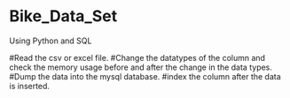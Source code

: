# Bike_Data_Set
Using Python and SQL

#Read the csv or excel file. 
#Change the datatypes of the column and check the memory usage before and after the change in the data types.
#Dump the data into the mysql database.
#index the column after the data is inserted.
